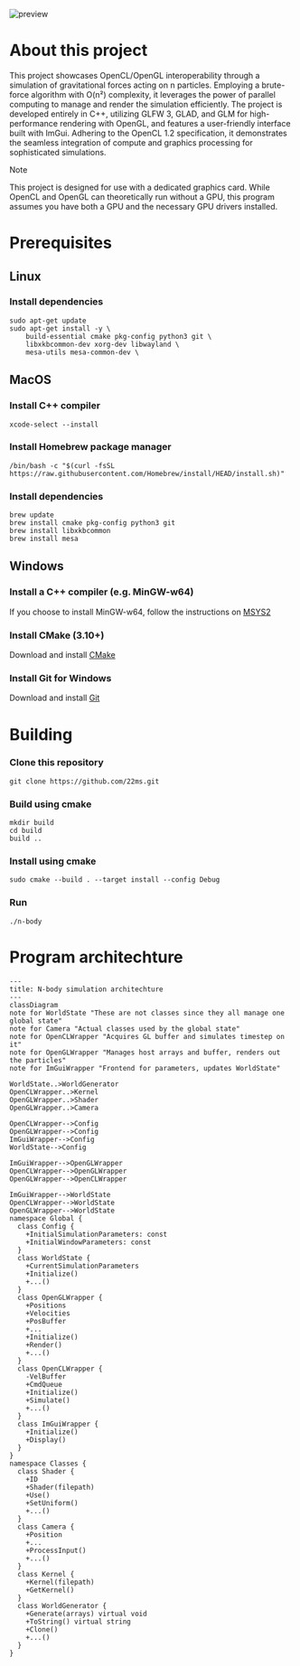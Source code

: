 ![preview](preview.gif)
# About this project

This project showcases OpenCL/OpenGL interoperability through a simulation of gravitational forces acting on n particles. 
Employing a brute-force algorithm with O(n²) complexity, it leverages the power of parallel computing to manage and render the simulation efficiently. 
The project is developed entirely in C++, utilizing GLFW 3, GLAD, and GLM for high-performance rendering with OpenGL, and features a user-friendly interface built with ImGui. 
Adhering to the OpenCL 1.2 specification, it demonstrates the seamless integration of compute and graphics processing for sophisticated simulations.

> [!NOTE]
> 
> This project is designed for use with a dedicated graphics card. While OpenCL and OpenGL can theoretically run without a GPU, this program assumes you have both a GPU and the necessary GPU drivers installed.

# Prerequisites

## Linux

### Install dependencies

```console
sudo apt-get update
sudo apt-get install -y \
    build-essential cmake pkg-config python3 git \
    libxkbcommon-dev xorg-dev libwayland \
    mesa-utils mesa-common-dev \
```

## MacOS

### Install C++ compiler

```console
xcode-select --install
```

### Install Homebrew package manager

```console
/bin/bash -c "$(curl -fsSL https://raw.githubusercontent.com/Homebrew/install/HEAD/install.sh)"
```

### Install dependencies

```console
brew update
brew install cmake pkg-config python3 git
brew install libxkbcommon
brew install mesa
```

## Windows

### Install a C++ compiler (e.g. MinGW-w64)

If you choose to install MinGW-w64, follow the instructions on [MSYS2](https://www.msys2.org/)

### Install CMake (3.10+)

Download and install [CMake](https://cmake.org/download/)

### Install Git for Windows

Download and install [Git](https://git-scm.com/download/win)

# Building

### Clone this repository

```console
git clone https://github.com/22ms.git
```

### Build using cmake

```console
mkdir build
cd build
build ..
```

### Install using cmake

```console
sudo cmake --build . --target install --config Debug
```

### Run

```console
./n-body
```

# Program architechture

```mermaid
---
title: N-body simulation architechture
---
classDiagram
note for WorldState "These are not classes since they all manage one global state"
note for Camera "Actual classes used by the global state"
note for OpenCLWrapper "Acquires GL buffer and simulates timestep on it"
note for OpenGLWrapper "Manages host arrays and buffer, renders out the particles"
note for ImGuiWrapper "Frontend for parameters, updates WorldState"

WorldState..>WorldGenerator
OpenCLWrapper..>Kernel
OpenGLWrapper..>Shader
OpenGLWrapper..>Camera

OpenCLWrapper-->Config
OpenGLWrapper-->Config
ImGuiWrapper-->Config
WorldState-->Config

ImGuiWrapper-->OpenGLWrapper
OpenCLWrapper-->OpenGLWrapper
OpenGLWrapper-->OpenCLWrapper

ImGuiWrapper-->WorldState
OpenCLWrapper-->WorldState
OpenGLWrapper-->WorldState
namespace Global {
  class Config {
    +InitialSimulationParameters: const
    +InitialWindowParameters: const
  }
  class WorldState {
    +CurrentSimulationParameters
    +Initialize()
    +...()
  }
  class OpenGLWrapper {
    +Positions
    +Velocities
    +PosBuffer
    +...
    +Initialize()
    +Render()
    +...()
  }
  class OpenCLWrapper {
    -VelBuffer
    +CmdQueue
    +Initialize()
    +Simulate()
    +...()
  }
  class ImGuiWrapper {
    +Initialize()
    +Display()
  }
}
namespace Classes {
  class Shader {
    +ID
    +Shader(filepath)
    +Use()
    +SetUniform()
    +...()
  }
  class Camera {
    +Position
    +...
    +ProcessInput()
    +...()
  }
  class Kernel {
    +Kernel(filepath)
    +GetKernel()
  }
  class WorldGenerator {
    +Generate(arrays) virtual void
    +ToString() virtual string
    +Clone()
    +...()
  }
}

```

